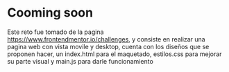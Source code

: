 # Cooming soon

Este reto fue tomado de la pagina https://www.frontendmentor.io/challenges, y consiste en realizar una pagina web con vista movile y desktop, cuenta con los diseños que se proponen hacer, un index.html para el maquetado, estilos.css para mejorar su parte visual y main.js para darle funcionamiento
